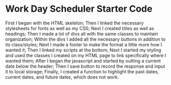 # Work Day Scheduler Starter Code
First I began with the HTML skeleton;
Then I linked the necessary stylesheets for fonts as well as my CSS;
Next I created titles as well as headings;
Then I made a lot of divs all with the same classes to maintain organization;
Within the divs I added all the necessary buttons in addition to its class/styles;
Next I made a footer to make the format a little more how I wanted it;
Then I linked my scripts at the bottom;
Next I started my styling and used the classes I created on my HTML page to link specifically where I wanted them;
After I began the javascript and started by outting a current date below the header;
Then I save button to record the response and input it to local storage;
Finally, I created a function to highlight the past dates, current dates, and future dates, which does not work.
<link href="file:///C:/Users/matth/Documents/class-stuff/work-schedule/index.html"/>
